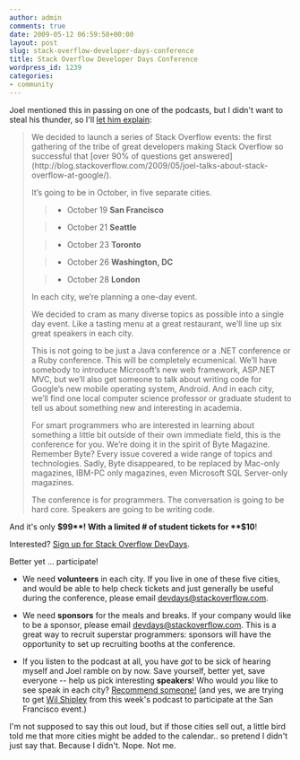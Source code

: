 ```yaml
---
author: admin
comments: true
date: 2009-05-12 06:59:58+00:00
layout: post
slug: stack-overflow-developer-days-conference
title: Stack Overflow Developer Days Conference
wordpress_id: 1239
categories:
- community
---
```



Joel mentioned this in passing on one of the podcasts, but I didn't want to steal his thunder, so I'll [let him explain](http://www.joelonsoftware.com/items/2009/05/12.html):





<blockquote>
We decided to launch a series of Stack Overflow events: the first gathering of the tribe of great developers making Stack Overflow so successful that [over 90% of questions get answered](http://blog.stackoverflow.com/2009/05/joel-talks-about-stack-overflow-at-google/).

> 
> 
It’s going to be in October, in five separate cities.

> 
> 

> 
> 

>   * October 19 **San Francisco**

>   * October 21 **Seattle**

>   * October 23 **Toronto**

>   * October 26 **Washington, DC**

>   * October 28 **London**


> 
> 
In each city, we’re planning a one-day event.

> 
> 
We decided to cram as many diverse topics as possible into a single day event. Like a tasting menu at a great restaurant, we’ll line up six great speakers in each city.

> 
> 
This is not going to be just a Java conference or a .NET conference or a Ruby conference. This will be completely ecumenical. We’ll have somebody to introduce Microsoft’s new web framework, ASP.NET MVC, but we’ll also get someone to talk about writing code for Google’s new mobile operating system, Android. And in each city, we’ll find one local computer science professor or graduate student to tell us about something new and interesting in academia.

> 
> 
For smart programmers who are interested in learning about something a little bit outside of their own immediate field, this is the conference for you. We’re doing it in the spirit of Byte Magazine. Remember Byte? Every issue covered a wide range of topics and technologies. Sadly, Byte disappeared, to be replaced by Mac-only magazines, IBM-PC only magazines, even Microsoft SQL Server-only magazines.

> 
> 
The conference is for programmers. The conversation is going to be hard core. Speakers are going to be writing code.
</blockquote>





And it's only **$99**! With a limited # of student tickets for **$10**!



Interested? [Sign up for Stack Overflow DevDays](http://stackoverflow.carsonified.com/tickets.html).



Better yet ... participate!







  * We need **volunteers** in each city. If you live in one of these five cities, and would be able to help check tickets and just generally be useful during the conference, please email [devdays@stackoverflow.com](mailto:devdays@stackoverflow.com).

  * We need **sponsors** for the meals and breaks. If your company would like to be a sponsor, please email [devdays@stackoverflow.com](mailto:devdays@stackoverflow.com). This is a great way to recruit superstar programmers: sponsors will have the opportunity to set up recruiting booths at the conference.

  * If you listen to the podcast at all, you have _got_ to be sick of hearing myself and Joel ramble on by now. Save yourself, better yet, save everyone -- help us pick interesting **speakers**! Who would _you_ like to see speak in each city? [Recommend someone!](mailto:devdays@stackoverflow.com) (and yes, we are trying to get [Wil Shipley](http://www.wilshipley.com/blog/) from this week's podcast to participate at the San Francisco event.)




I'm not supposed to say this out loud, but if those cities sell out, a little bird told me that more cities might be added to the calendar.. so pretend I didn't just say that. Because I didn't. Nope. Not me.

